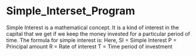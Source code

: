# Simple_Interset_Program
Simple Interest is a mathematical concept. It is a kind of interest in the capital that we get if we keep the money invested for a particular period of time. The formula for simple interest is:    Here, SI = Simple Interest P = Principal amount R = Rate of interest T = Time period of investment  
